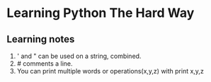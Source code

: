 # Learning Python The Hard Way

## Learning notes

1. ' and " can be used on a string, combined.
2. \# comments a line.
3. You can print multiple words or operations(x,y,z) with print x,y,z
